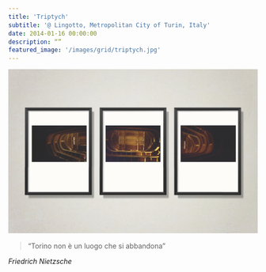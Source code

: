 ```yaml
---
title: 'Triptych'
subtitle: '@ Lingotto, Metropolitan City of Turin, Italy'
date: 2014-01-16 00:00:00
description: “”
featured_image: '/images/grid/triptych.jpg'
---
```


![](/images/triptych.jpg)

> “Torino non è un luogo che si abbandona”

*Friedrich Nietzsche*
